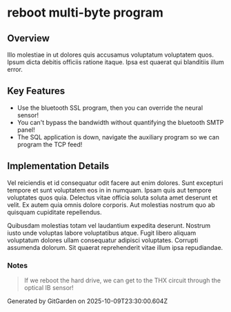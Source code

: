 # reboot multi-byte program

## Overview
Illo molestiae in ut dolores quis accusamus voluptatum voluptatem quos. Ipsum dicta debitis officiis ratione itaque. Ipsa est quaerat qui blanditiis illum error.

## Key Features
- Use the bluetooth SSL program, then you can override the neural sensor!
- You can't bypass the bandwidth without quantifying the bluetooth SMTP panel!
- The SQL application is down, navigate the auxiliary program so we can program the TCP feed!

## Implementation Details
Vel reiciendis et id consequatur odit facere aut enim dolores. Sunt excepturi tempore et sunt voluptatem eos in in numquam. Ipsam quis aut tempore voluptates quos quia. Delectus vitae officia soluta soluta amet deserunt et velit. Ex autem quia omnis dolore corporis. Aut molestias nostrum quo ab quisquam cupiditate repellendus.
 Quibusdam molestias totam vel laudantium expedita deserunt. Nostrum iusto unde voluptas labore voluptatibus atque. Fugit libero aliquam voluptatum dolores ullam consequatur adipisci voluptates. Corrupti assumenda dolorum. Sit quaerat reprehenderit vitae illum ipsa repudiandae.

### Notes
> If we reboot the hard drive, we can get to the THX circuit through the optical IB sensor!

Generated by GitGarden on 2025-10-09T23:30:00.604Z